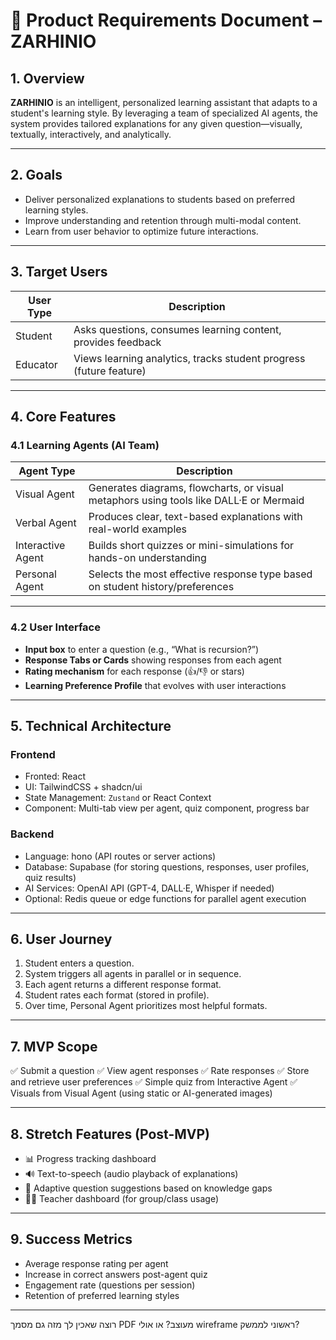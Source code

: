 # 📄 Product Requirements Document – **ZARHINIO**

## 1. Overview

**ZARHINIO** is an intelligent, personalized learning assistant that adapts to a student's learning style. By leveraging a team of specialized AI agents, the system provides tailored explanations for any given question—visually, textually, interactively, and analytically.

---

## 2. Goals

- Deliver personalized explanations to students based on preferred learning styles.
- Improve understanding and retention through multi-modal content.
- Learn from user behavior to optimize future interactions.

---

## 3. Target Users

| User Type | Description                                                        |
| --------- | ------------------------------------------------------------------ |
| Student   | Asks questions, consumes learning content, provides feedback       |
| Educator  | Views learning analytics, tracks student progress (future feature) |

---

## 4. Core Features

### 4.1 Learning Agents (AI Team)

| Agent Type        | Description                                                                            |
| ----------------- | -------------------------------------------------------------------------------------- |
| Visual Agent      | Generates diagrams, flowcharts, or visual metaphors using tools like DALL·E or Mermaid |
| Verbal Agent      | Produces clear, text-based explanations with real-world examples                       |
| Interactive Agent | Builds short quizzes or mini-simulations for hands-on understanding                    |
| Personal Agent    | Selects the most effective response type based on student history/preferences          |

---

### 4.2 User Interface

- **Input box** to enter a question (e.g., “What is recursion?”)
- **Response Tabs or Cards** showing responses from each agent
- **Rating mechanism** for each response (👍/👎 or stars)
- **Learning Preference Profile** that evolves with user interactions

---

## 5. Technical Architecture

### Frontend

- Fronted: React
- UI: TailwindCSS + shadcn/ui
- State Management: `Zustand` or React Context
- Component: Multi-tab view per agent, quiz component, progress bar

### Backend

- Language: hono (API routes or server actions)
- Database: Supabase (for storing questions, responses, user profiles, quiz results)
- AI Services: OpenAI API (GPT-4, DALL·E, Whisper if needed)
- Optional: Redis queue or edge functions for parallel agent execution

---

## 6. User Journey

1. Student enters a question.
2. System triggers all agents in parallel or in sequence.
3. Each agent returns a different response format.
4. Student rates each format (stored in profile).
5. Over time, Personal Agent prioritizes most helpful formats.

---

## 7. MVP Scope

✅ Submit a question
✅ View agent responses
✅ Rate responses
✅ Store and retrieve user preferences
✅ Simple quiz from Interactive Agent
✅ Visuals from Visual Agent (using static or AI-generated images)

---

## 8. Stretch Features (Post-MVP)

- 📊 Progress tracking dashboard
- 🔊 Text-to-speech (audio playback of explanations)
- 🎯 Adaptive question suggestions based on knowledge gaps
- 🧑‍🏫 Teacher dashboard (for group/class usage)

---

## 9. Success Metrics

- Average response rating per agent
- Increase in correct answers post-agent quiz
- Engagement rate (questions per session)
- Retention of preferred learning styles

---

רוצה שאכין לך מזה גם מסמך PDF מעוצב? או אולי wireframe ראשוני לממשק?
